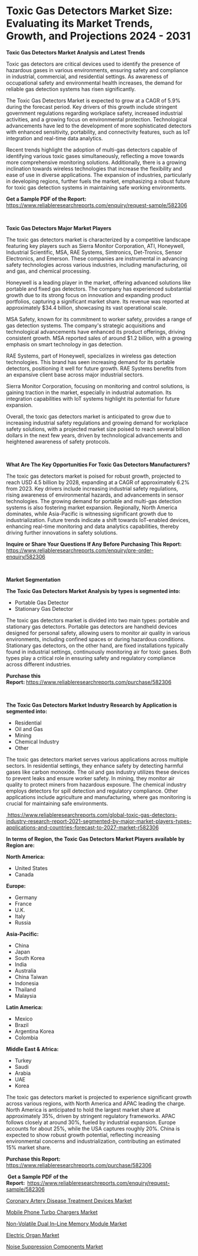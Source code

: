 <p><h1>Toxic Gas Detectors Market Size: Evaluating its Market Trends, Growth, and Projections 2024 - 2031</h1></p><p><strong>Toxic Gas Detectors Market Analysis and Latest Trends</strong></p>
<p><p>Toxic gas detectors are critical devices used to identify the presence of hazardous gases in various environments, ensuring safety and compliance in industrial, commercial, and residential settings. As awareness of occupational safety and environmental health increases, the demand for reliable gas detection systems has risen significantly.</p><p>The Toxic Gas Detectors Market is expected to grow at a CAGR of 5.9% during the forecast period. Key drivers of this growth include stringent government regulations regarding workplace safety, increased industrial activities, and a growing focus on environmental protection. Technological advancements have led to the development of more sophisticated detectors with enhanced sensitivity, portability, and connectivity features, such as IoT integration and real-time data analytics.</p><p>Recent trends highlight the adoption of multi-gas detectors capable of identifying various toxic gases simultaneously, reflecting a move towards more comprehensive monitoring solutions. Additionally, there is a growing inclination towards wireless technologies that increase the flexibility and ease of use in diverse applications. The expansion of industries, particularly in developing regions, further fuels the market, emphasizing a robust future for toxic gas detection systems in maintaining safe working environments.</p></p>
<p><strong>Get a Sample PDF of the Report:&nbsp;</strong> <a href="https://www.reliableresearchreports.com/enquiry/request-sample/582306?utm_campaign=83&utm_medium=2&utm_source=Github&utm_content=ia&utm_term=08122024&utm_id=toxic-gas-detectors">https://www.reliableresearchreports.com/enquiry/request-sample/582306</a></p>
<p>&nbsp;</p>
<p><strong>Toxic Gas Detectors Major Market Players</strong></p>
<p><p>The toxic gas detectors market is characterized by a competitive landscape featuring key players such as Sierra Monitor Corporation, ATI, Honeywell, Industrial Scientific, MSA, RAE Systems, Simtronics, Det-Tronics, Sensor Electronics, and Emerson. These companies are instrumental in advancing safety technologies across various industries, including manufacturing, oil and gas, and chemical processing.</p><p>Honeywell is a leading player in the market, offering advanced solutions like portable and fixed gas detectors. The company has experienced substantial growth due to its strong focus on innovation and expanding product portfolios, capturing a significant market share. Its revenue was reported at approximately $34.4 billion, showcasing its vast operational scale.</p><p>MSA Safety, known for its commitment to worker safety, provides a range of gas detection systems. The company's strategic acquisitions and technological advancements have enhanced its product offerings, driving consistent growth. MSA reported sales of around $1.2 billion, with a growing emphasis on smart technology in gas detection.</p><p>RAE Systems, part of Honeywell, specializes in wireless gas detection technologies. This brand has seen increasing demand for its portable detectors, positioning it well for future growth. RAE Systems benefits from an expansive client base across major industrial sectors.</p><p>Sierra Monitor Corporation, focusing on monitoring and control solutions, is gaining traction in the market, especially in industrial automation. Its integration capabilities with IoT systems highlight its potential for future expansion.</p><p>Overall, the toxic gas detectors market is anticipated to grow due to increasing industrial safety regulations and growing demand for workplace safety solutions, with a projected market size poised to reach several billion dollars in the next few years, driven by technological advancements and heightened awareness of safety protocols.</p></p>
<p>&nbsp;</p>
<p><strong>What Are The Key Opportunities For Toxic Gas Detectors Manufacturers?</strong></p>
<p><p>The toxic gas detectors market is poised for robust growth, projected to reach USD 4.5 billion by 2028, expanding at a CAGR of approximately 6.2% from 2023. Key drivers include increasing industrial safety regulations, rising awareness of environmental hazards, and advancements in sensor technologies. The growing demand for portable and multi-gas detection systems is also fostering market expansion. Regionally, North America dominates, while Asia-Pacific is witnessing significant growth due to industrialization. Future trends indicate a shift towards IoT-enabled devices, enhancing real-time monitoring and data analytics capabilities, thereby driving further innovations in safety solutions.</p></p>
<p><strong>Inquire or Share Your Questions If Any Before Purchasing This Report:</strong> <a href="https://www.reliableresearchreports.com/enquiry/pre-order-enquiry/582306?utm_campaign=83&utm_medium=2&utm_source=Github&utm_content=ia&utm_term=08122024&utm_id=toxic-gas-detectors">https://www.reliableresearchreports.com/enquiry/pre-order-enquiry/582306</a></p>
<p>&nbsp;</p>
<p><strong>Market Segmentation</strong></p>
<p><strong>The Toxic Gas Detectors Market Analysis by types is segmented into:</strong></p>
<p><ul><li>Portable Gas Detector</li><li>Stationary Gas Detector</li></ul></p>
<p><p>The toxic gas detectors market is divided into two main types: portable and stationary gas detectors. Portable gas detectors are handheld devices designed for personal safety, allowing users to monitor air quality in various environments, including confined spaces or during hazardous conditions. Stationary gas detectors, on the other hand, are fixed installations typically found in industrial settings, continuously monitoring air for toxic gases. Both types play a critical role in ensuring safety and regulatory compliance across different industries.</p></p>
<p><strong>Purchase this Report:&nbsp;</strong><a href="https://www.reliableresearchreports.com/purchase/582306?utm_campaign=83&utm_medium=2&utm_source=Github&utm_content=ia&utm_term=08122024&utm_id=toxic-gas-detectors">https://www.reliableresearchreports.com/purchase/582306</a></p>
<p>&nbsp;</p>
<p><strong>The Toxic Gas Detectors Market Industry Research by Application is segmented into:</strong></p>
<p><ul><li>Residential</li><li>Oil and Gas</li><li>Mining</li><li>Chemical Industry</li><li>Other</li></ul></p>
<p><p>The toxic gas detectors market serves various applications across multiple sectors. In residential settings, they enhance safety by detecting harmful gases like carbon monoxide. The oil and gas industry utilizes these devices to prevent leaks and ensure worker safety. In mining, they monitor air quality to protect miners from hazardous exposure. The chemical industry employs detectors for spill detection and regulatory compliance. Other applications include agriculture and manufacturing, where gas monitoring is crucial for maintaining safe environments.</p></p>
<p><a href="https://www.reliableresearchreports.com/global-toxic-gas-detectors-industry-research-report-2021-segmented-by-major-market-players-types-applications-and-countries-forecast-to-2027-market-r582306?utm_campaign=83&utm_medium=2&utm_source=Github&utm_content=ia&utm_term=08122024&utm_id=toxic-gas-detectors">&nbsp;https://www.reliableresearchreports.com/global-toxic-gas-detectors-industry-research-report-2021-segmented-by-major-market-players-types-applications-and-countries-forecast-to-2027-market-r582306</a></p>
<p><strong>In terms of Region, the Toxic Gas Detectors Market Players available by Region are:</strong></p>
<p>
    <p> <strong> North America: </strong>
        <ul>
            <li>United States</li>
            <li>Canada</li>
        </ul>
        </p> 
    <p> <strong> Europe: </strong>
        <ul>
            <li>Germany</li>
            <li>France</li>
            <li>U.K.</li>
            <li>Italy</li>
            <li>Russia</li>
        </ul>
        </p> 
    <p> <strong> Asia-Pacific: </strong>
        <ul>
            <li>China</li>
            <li>Japan</li>
            <li>South Korea</li>
            <li>India</li>
            <li>Australia</li>
            <li>China Taiwan</li>
            <li>Indonesia</li>
            <li>Thailand</li>
            <li>Malaysia</li>
        </ul>
        </p> 
    <p> <strong> Latin America: </strong>
        <ul>
            <li>Mexico</li>
            <li>Brazil</li>
            <li>Argentina Korea</li>
            <li>Colombia</li>
        </ul>
        </p> 
    <p> <strong> Middle East & Africa: </strong>
        <ul>
            <li>Turkey</li>
            <li>Saudi</li>
            <li>Arabia</li>
            <li>UAE</li>
            <li>Korea</li>
        </ul>
    </p>
    </p>
<p><p>The toxic gas detectors market is projected to experience significant growth across various regions, with North America and APAC leading the charge. North America is anticipated to hold the largest market share at approximately 35%, driven by stringent regulatory frameworks. APAC follows closely at around 30%, fueled by industrial expansion. Europe accounts for about 25%, while the USA captures roughly 20%. China is expected to show robust growth potential, reflecting increasing environmental concerns and industrialization, contributing an estimated 15% market share.</p></p>
<p><strong>Purchase this Report: </strong><a href="https://www.reliableresearchreports.com/purchase/582306?utm_campaign=83&utm_medium=2&utm_source=Github&utm_content=ia&utm_term=08122024&utm_id=toxic-gas-detectors">https://www.reliableresearchreports.com/purchase/582306</a></p>
<p>&nbsp;<strong>Get a Sample PDF of the Report:&nbsp;&nbsp;</strong><a href="https://www.reliableresearchreports.com/enquiry/request-sample/582306?utm_campaign=83&utm_medium=2&utm_source=Github&utm_content=ia&utm_term=08122024&utm_id=toxic-gas-detectors">https://www.reliableresearchreports.com/enquiry/request-sample/582306</a></p>
<p><strong></strong></p>
<p><p><a href="https://www.linkedin.com/pulse/projected-revenue-market-growth-coronary-artery-disease-wroyc?utm_campaign=83&utm_medium=2&utm_source=Github&utm_content=ia&utm_term=08122024&utm_id=toxic-gas-detectors">Coronary Artery Disease Treatment Devices Market</a></p><p><a href="https://www.linkedin.com/pulse/growth-projections-mobile-phone-turbo-chargers-market-in-depth-rqxse?utm_campaign=83&utm_medium=2&utm_source=Github&utm_content=ia&utm_term=08122024&utm_id=toxic-gas-detectors">Mobile Phone Turbo Chargers Market</a></p><p><a href="https://github.com/tona7vba/Market-Research-Report-List-1/blob/main/non-volatile-dual-inline-memory-module-market.md?utm_campaign=83&utm_medium=2&utm_source=Github&utm_content=ia&utm_term=08122024&utm_id=toxic-gas-detectors">Non-Volatile Dual In–Line Memory Module Market</a></p><p><a href="https://github.com/dringals/Market-Research-Report-List-6/blob/main/electric-organ-market.md?utm_campaign=83&utm_medium=2&utm_source=Github&utm_content=ia&utm_term=08122024&utm_id=toxic-gas-detectors">Electric Organ Market</a></p><p><a href="https://www.linkedin.com/pulse/in-depth-report-noise-suppression-components-market-types-applications-x2p0c?utm_campaign=83&utm_medium=2&utm_source=Github&utm_content=ia&utm_term=08122024&utm_id=toxic-gas-detectors">Noise Suppression Components Market</a></p></p>